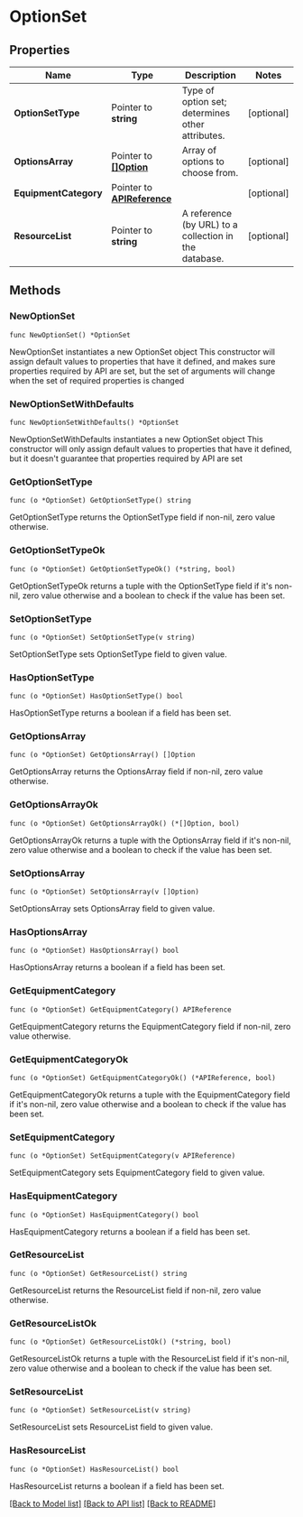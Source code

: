 # OptionSet

## Properties

Name | Type | Description | Notes
------------ | ------------- | ------------- | -------------
**OptionSetType** | Pointer to **string** | Type of option set; determines other attributes. | [optional] 
**OptionsArray** | Pointer to [**[]Option**](Option.md) | Array of options to choose from. | [optional] 
**EquipmentCategory** | Pointer to [**APIReference**](APIReference.md) |  | [optional] 
**ResourceList** | Pointer to **string** | A reference (by URL) to a collection in the database. | [optional] 

## Methods

### NewOptionSet

`func NewOptionSet() *OptionSet`

NewOptionSet instantiates a new OptionSet object
This constructor will assign default values to properties that have it defined,
and makes sure properties required by API are set, but the set of arguments
will change when the set of required properties is changed

### NewOptionSetWithDefaults

`func NewOptionSetWithDefaults() *OptionSet`

NewOptionSetWithDefaults instantiates a new OptionSet object
This constructor will only assign default values to properties that have it defined,
but it doesn't guarantee that properties required by API are set

### GetOptionSetType

`func (o *OptionSet) GetOptionSetType() string`

GetOptionSetType returns the OptionSetType field if non-nil, zero value otherwise.

### GetOptionSetTypeOk

`func (o *OptionSet) GetOptionSetTypeOk() (*string, bool)`

GetOptionSetTypeOk returns a tuple with the OptionSetType field if it's non-nil, zero value otherwise
and a boolean to check if the value has been set.

### SetOptionSetType

`func (o *OptionSet) SetOptionSetType(v string)`

SetOptionSetType sets OptionSetType field to given value.

### HasOptionSetType

`func (o *OptionSet) HasOptionSetType() bool`

HasOptionSetType returns a boolean if a field has been set.

### GetOptionsArray

`func (o *OptionSet) GetOptionsArray() []Option`

GetOptionsArray returns the OptionsArray field if non-nil, zero value otherwise.

### GetOptionsArrayOk

`func (o *OptionSet) GetOptionsArrayOk() (*[]Option, bool)`

GetOptionsArrayOk returns a tuple with the OptionsArray field if it's non-nil, zero value otherwise
and a boolean to check if the value has been set.

### SetOptionsArray

`func (o *OptionSet) SetOptionsArray(v []Option)`

SetOptionsArray sets OptionsArray field to given value.

### HasOptionsArray

`func (o *OptionSet) HasOptionsArray() bool`

HasOptionsArray returns a boolean if a field has been set.

### GetEquipmentCategory

`func (o *OptionSet) GetEquipmentCategory() APIReference`

GetEquipmentCategory returns the EquipmentCategory field if non-nil, zero value otherwise.

### GetEquipmentCategoryOk

`func (o *OptionSet) GetEquipmentCategoryOk() (*APIReference, bool)`

GetEquipmentCategoryOk returns a tuple with the EquipmentCategory field if it's non-nil, zero value otherwise
and a boolean to check if the value has been set.

### SetEquipmentCategory

`func (o *OptionSet) SetEquipmentCategory(v APIReference)`

SetEquipmentCategory sets EquipmentCategory field to given value.

### HasEquipmentCategory

`func (o *OptionSet) HasEquipmentCategory() bool`

HasEquipmentCategory returns a boolean if a field has been set.

### GetResourceList

`func (o *OptionSet) GetResourceList() string`

GetResourceList returns the ResourceList field if non-nil, zero value otherwise.

### GetResourceListOk

`func (o *OptionSet) GetResourceListOk() (*string, bool)`

GetResourceListOk returns a tuple with the ResourceList field if it's non-nil, zero value otherwise
and a boolean to check if the value has been set.

### SetResourceList

`func (o *OptionSet) SetResourceList(v string)`

SetResourceList sets ResourceList field to given value.

### HasResourceList

`func (o *OptionSet) HasResourceList() bool`

HasResourceList returns a boolean if a field has been set.


[[Back to Model list]](../README.md#documentation-for-models) [[Back to API list]](../README.md#documentation-for-api-endpoints) [[Back to README]](../README.md)


